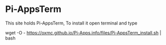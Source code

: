 # Pi-AppsTerm
This site holds Pi-AppsTerm,
To install it open terminal and type

wget -O - https://oxmc.github.io/Pi-Apps.info/files/Pi-AppsTerm_install.sh | bash
